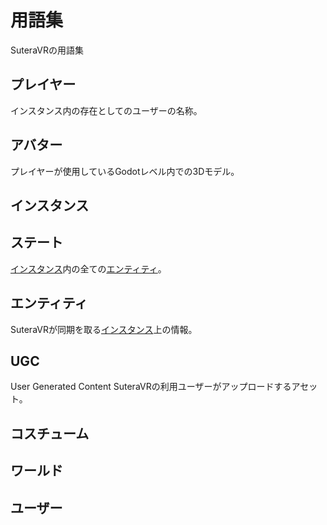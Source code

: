 # 用語集

SuteraVRの用語集

## プレイヤー
インスタンス内の存在としてのユーザーの名称。

## アバター
プレイヤーが使用しているGodotレベル内での3Dモデル。

## インスタンス

## ステート
[インスタンス](#インスタンス)内の全ての[エンティティ](#エンティティ)。

## エンティティ
SuteraVRが同期を取る[インスタンス](#インスタンス)上の情報。

## UGC
User Generated Content
SuteraVRの利用ユーザーがアップロードするアセット。

## コスチューム

## ワールド

## ユーザー

